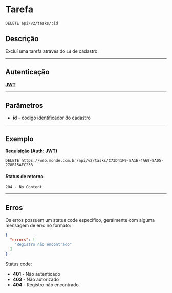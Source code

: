 # Tarefa

    DELETE api/v2/tasks/:id

## Descrição
Excluí uma tarefa através do `id` de cadastro.

***

## Autenticação
**[JWT](../authentication/POST_tokens.md)**

***

## Parâmetros

  - **id** - código identificador do cadastro

***

## Exemplo

  **Requisição (Auth: JWT)**

    DELETE https://web.monde.com.br/api/v2/tasks/C73D41F9-EA1E-4A69-8A05-278B15AFC233

  #### Status de retorno

    204 - No Content
    
***

## Erros
  Os erros possuem um status code especifico, geralmente com alguma mensagem de erro no formato:
  ``` json
  {
    "errors": [
      "Registro não encontrado"
    ]
  }
  ```

  Status code:
  - **401** - Não autenticado
  - **403** - Não autorizado
  - **404** - Registro não encontrado.
